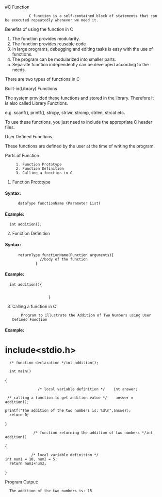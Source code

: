    #C Function
               
               C function is a self-contained block of statements that can be executed repeatedly whenever we need it.

   Benefits of using the function in C 

1.   The function provides modularity.
2.   The function provides reusable code
3.   In large programs, debugging and editing tasks is easy with the use of functions.
4.   The program can be modularized into smaller parts.
5.   Separate function independently can be developed according to the needs.


  There are two types of functions in C
     
   Built-in(Library) Functions
            
   The system provided these functions and stored in the library. Therefore it is also called Library Functions.
               
   e.g. scanf(), printf(), strcpy, strlwr, strcmp, strlen, strcat etc.
            
   To use these functions, you just need to include the appropriate C header files.

   User Defined Functions
          
   These functions are defined by the user at the time of writing the program.

   Parts of Function
 
         1. Function Prototype
         2. Function Definition
         3. Calling a function in C

  1. Function Prototype

#### Syntax:
          dataType functionName (Parameter List)
          
#### Example:
      int addition();

 2. Function Definition

 #### Syntax:
          
          returnType functionName(Function arguments){
                    //body of the function 
                  }
 
 #### Example:
      int addition(){
              

                        }

  3. Calling a function in C

             Program to illustrate the Addition of Two Numbers using User Defined Function

####  Example: 

# include<stdio.h>

      /* function declaration */int addition();

      int main()
     
{   

                   /* local variable definition */    int answer;
    
     /* calling a function to get addition value */    answer = addition();

    printf("The addition of the two numbers is: %d\n",answer);
      return 0;
}

                 /* function returning the addition of two numbers */int addition()
{
   
                /* local variable definition */    
    int num1 = 10, num2 = 5;
      return num1+num2;

}
      
      
      

      





 Program Output:

      The addition of the two numbers is: 15





